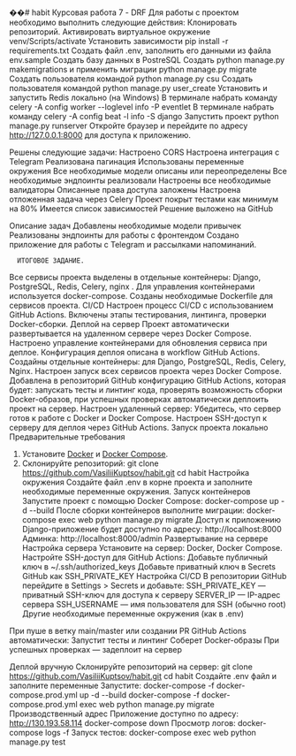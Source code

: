 ��#   h a b i t 
     Курсовая работа 7 - DRF
Для работы с проектом необходимо выполнить следующие действия:
Клонировать репозиторий. Активировать виртуальное окружение venv/Scripts/activate Установить зависимости pip install -r requirements.txt Создать файл .env, заполнить его данными из файла env.sample Создать базу данных в PostreSQL  Создать python manage.py makemigrations и применить миграции python manage.py migrate Создать пользователя командой python manage.py csu Создать пользователя командой python manage.py user_create Установить и запустить Redis локально (на Windows) В терминале набрать команду celery -A config worker --loglevel info -P eventlet В терминале набрать команду celery -A config beat -l info -S django Запустить проект python manage.py runserver Откройте браузер и перейдите по адресу http://127.0.0.1:8000 для доступа к приложению.

Решены следующие задачи:
Настроено CORS Настроена интеграция с Telegram Реализована пагинация Использованы переменные окружения Все необходимые модели описаны или переопределены Все необходимые эндпоинты реализовали Настроены все необходимые валидаторы Описанные права доступа заложены Настроена отложенная задача через Celery Проект покрыт тестами как минимум на 80%  Имеется список зависимостей Решение выложено на GitHub

Описание задач
Добавлены необходимые модели привычек Реализованы эндпоинты для работы с фронтендом Создано приложение для работы с Telegram и рассылками напоминаний.

      ИТОГОВОЕ ЗАДАНИЕ.
Все сервисы проекта выделены в отдельные контейнеры: Django, PostgreSQL, Redis, Celery, nginx .
Для управления контейнерами используется docker-compose.
Созданы необходимые Dockerfile для сервисов проекта.
 CI/CD
Настроен процесс CI/CD с использованием GitHub Actions.
Включены этапы тестирования, линтинга, проверки Docker-сборки.
 Деплой на сервер
Проект автоматически развертывается на удаленном сервере через Docker Compose.
Настроено управление контейнерами для обновления сервиса при деплое.
Конфигурация деплоя описана в workflow GitHub Actions.
Создайны отдельные контейнеры:
для Django,
PostgreSQL, Redis, Celery, Nginx.
Настроен запуск всех сервисов проекта через Docker Compose.
Добавлена в репозиторий GitHub конфигурацию GitHub Actions, которая будет:
запускать тесты и линтинг кода, проверять возможность сборки Docker-образов,
при успешных проверках автоматически деплоить проект на сервер.
Настроен удаленный сервер:
Убедитесь, что сервер готов к работе с Docker и Docker Compose.
Настроен SSH-доступ к серверу для деплоя через GitHub Actions.
    Запуск проекта локально
    Предварительные требования

1. Установите [Docker](https://docs.docker.com/get-docker/) и [Docker Compose](https://docs.docker.com/compose/install/).
2. Склонируйте репозиторий:
   git clone https://github.com/VasiliiKuptsov/habit.git
   cd habit
Настройка окружения
Создайте файл .env в корне проекта и заполните необходимые переменные окружения.
Запуск контейнеров
Запустите проект с помощью Docker Compose:
docker-compose up -d --build
После сборки контейнеров выполните миграции:
docker-compose exec web python manage.py migrate
Доступ к приложению
Django-приложение будет доступно по адресу: http://localhost:8000
Админка: http://localhost:8000/admin
Развертывание на сервере
Настройка сервера
Установите на сервер:
Docker, Docker Compose.
Настройте SSH-доступ для GitHub Actions:
Добавьте публичный ключ в ~/.ssh/authorized_keys
Добавьте приватный ключ в Secrets GitHub как SSH_PRIVATE_KEY
Настройка CI/CD
В репозитории GitHub перейдите в Settings > Secrets и добавьте:
SSH_PRIVATE_KEY — приватный SSH-ключ для доступа к серверу
SERVER_IP — IP-адрес сервера
SSH_USERNAME — имя пользователя для SSH (обычно root)
Другие необходимые переменные окружения (как в .env)

При пуше в ветку main/master или создании PR GitHub Actions автоматически:
Запустит тесты и линтинг
Соберет Docker-образы
При успешных проверках — задеплоит на сервер

Деплой вручную
Склонируйте репозиторий на сервер:
git clone https://github.com/VasiliiKuptsov/habit.git
cd habit
Создайте .env файл и заполните переменные
Запустите:
docker-compose -f docker-compose.prod.yml up -d --build
docker-compose -f docker-compose.prod.yml exec web python manage.py migrate
Производственный адрес
Приложение доступно по адресу: http://130.193.58.114
docker-compose down
Просмотр логов:
docker-compose logs -f
Запуск тестов:
docker-compose exec web python manage.py test



      
 
 

